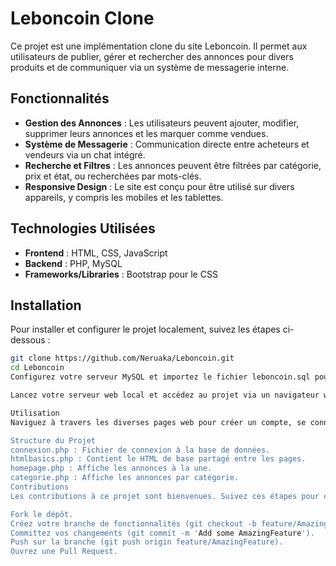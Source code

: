 # Leboncoin Clone

Ce projet est une implémentation clone du site Leboncoin. Il permet aux utilisateurs de publier, gérer et rechercher des annonces pour divers produits et de communiquer via un système de messagerie interne.

## Fonctionnalités

- **Gestion des Annonces** : Les utilisateurs peuvent ajouter, modifier, supprimer leurs annonces et les marquer comme vendues.
- **Système de Messagerie** : Communication directe entre acheteurs et vendeurs via un chat intégré.
- **Recherche et Filtres** : Les annonces peuvent être filtrées par catégorie, prix et état, ou recherchées par mots-clés.
- **Responsive Design** : Le site est conçu pour être utilisé sur divers appareils, y compris les mobiles et les tablettes.

## Technologies Utilisées

- **Frontend** : HTML, CSS, JavaScript
- **Backend** : PHP, MySQL
- **Frameworks/Libraries** : Bootstrap pour le CSS

## Installation

Pour installer et configurer le projet localement, suivez les étapes ci-dessous :

```bash
git clone https://github.com/Neruaka/Leboncoin.git
cd Leboncoin
Configurez votre serveur MySQL et importez le fichier leboncoin.sql pour initialiser la base de données. Configurez ensuite le fichier connexion.php avec les détails de votre base de données.

Lancez votre serveur web local et accédez au projet via un navigateur web.

Utilisation
Naviguez à travers les diverses pages web pour créer un compte, se connecter, publier des annonces, et interagir avec d'autres utilisateurs via le système de messagerie.

Structure du Projet
connexion.php : Fichier de connexion à la base de données.
htmlbasics.php : Contient le HTML de base partagé entre les pages.
homepage.php : Affiche les annonces à la une.
categorie.php : Affiche les annonces par catégorie.
Contributions
Les contributions à ce projet sont bienvenues. Suivez ces étapes pour contribuer :

Fork le dépôt.
Créez votre branche de fonctionnalités (git checkout -b feature/AmazingFeature).
Committez vos changements (git commit -m 'Add some AmazingFeature').
Push sur la branche (git push origin feature/AmazingFeature).
Ouvrez une Pull Request.
